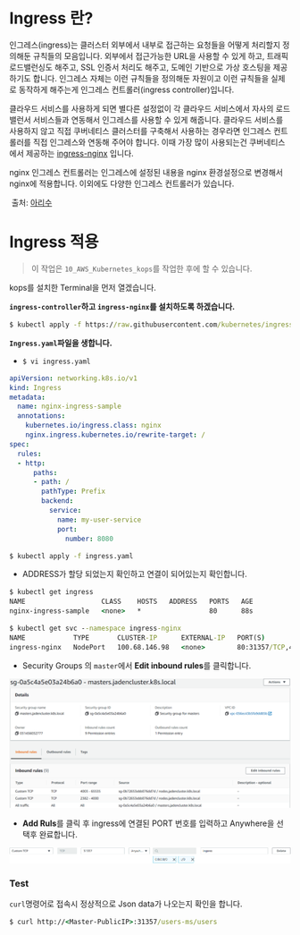 # Ingress 란?

인그레스(ingress)는 클러스터 외부에서 내부로 접근하는 요청들을 어떻게 처리할지 정의해둔 규칙들의 모음입니다. 외부에서 접근가능한 URL을 사용할 수 있게 하고, 트래픽 로드밸런싱도 해주고, SSL 인증서 처리도 해주고, 도메인 기반으로 가상 호스팅을 제공하기도 합니다. 인그레스 자체는 이런 규칙들을 정의해둔 자원이고 이런 규칙들을 실제로 동작하게 해주는게 인그레스 컨트롤러(ingress controller)입니다. 

클라우드 서비스를 사용하게 되면 별다른 설정없이 각 클라우드 서비스에서 자사의 로드밸런서 서비스들과 연동해서 인그레스를 사용할 수 있게 해줍니다. 클라우드 서비스를 사용하지 않고 직접 쿠버네티스 클러스터를 구축해서 사용하는 경우라면 인그레스 컨트롤러를 직접 인그레스와 연동해 주어야 합니다. 이때 가장 많이 사용되는건 쿠버네티스에서 제공하는 [ingress-nginx](https://github.com/kubernetes/ingress-nginx) 입니다. 

nginx 인그레스 컨트롤러는 인그레스에 설정된 내용을 nginx 환경설정으로 변경해서 nginx에 적용합니다. 이외에도 다양한 인그레스 컨트롤러가 있습니다.

​																																										출처: [아리수](https://arisu1000.tistory.com/27840)





# Ingress 적용

> 이 작업은 `10_AWS_Kubernetes_kops`를 작업한 후에 할 수 있습니다.

kops를 설치한 Terminal을 먼저 열겠습니다.

**`ingress-controller`하고 `ingress-nginx`를 설치하도록 하겠습니다.**

```cmd
$ kubectl apply -f https://raw.githubusercontent.com/kubernetes/ingress-nginx/nginx-0.27.1/deploy/static/provider/baremetal/service-nodeport.yaml
```



**`Ingress.yaml`파일을 생합니다.**

- `$ vi ingress.yaml`

```yaml
apiVersion: networking.k8s.io/v1
kind: Ingress
metadata:
  name: nginx-ingress-sample
  annotations:
    kubernetes.io/ingress.class: nginx
    nginx.ingress.kubernetes.io/rewrite-target: /
spec:
  rules:
  - http:
      paths:
      - path: /
        pathType: Prefix
        backend:
          service:
            name: my-user-service
            port: 
              number: 8080
```

```cmd
$ kubectl apply -f ingress.yaml
```



- ADDRESS가 할당 되었는지 확인하고 연결이 되어있는지 확인합니다.

```cmd
$ kubectl get ingress
NAME                   CLASS    HOSTS   ADDRESS   PORTS   AGE
nginx-ingress-sample   <none>   *                 80      88s
```

```cmd
$ kubectl get svc --namespace ingress-nginx
NAME            TYPE       CLUSTER-IP      EXTERNAL-IP   PORT(S)                      AGE
ingress-nginx   NodePort   100.68.146.98   <none>        80:31357/TCP,443:31611/TCP   28m
```



- Security Groups 의  `master`에서 **Edit inbound rules**를 클릭합니다.

![image-20210325140840400](11_AWS_kops_Ingress.assets/image-20210325140840400.png)



- **Add Ruls**를 클릭 후 ingress에 연결된 PORT 번호를 입력하고 Anywhere을 선택후 완료합니다.

![image-20210325140926117](11_AWS_kops_Ingress.assets/image-20210325140926117.png)

### Test

`curl`명령어로 접속시 정상적으로 Json data가 나오는지 확인을 합니다.

```cmd
$ curl http://<Master-PublicIP>:31357/users-ms/users
```